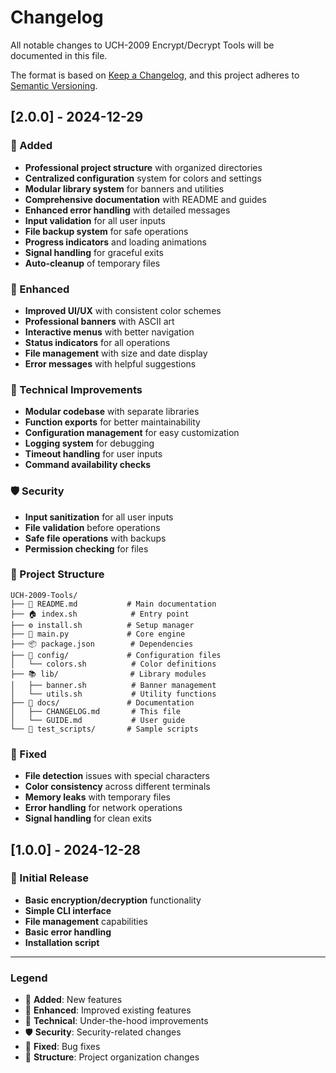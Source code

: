 
# Changelog

All notable changes to UCH-2009 Encrypt/Decrypt Tools will be documented in this file.

The format is based on [Keep a Changelog](https://keepachangelog.com/en/1.0.0/),
and this project adheres to [Semantic Versioning](https://semver.org/spec/v2.0.0.html).

## [2.0.0] - 2024-12-29

### 🚀 Added
- **Professional project structure** with organized directories
- **Centralized configuration** system for colors and settings
- **Modular library system** for banners and utilities
- **Comprehensive documentation** with README and guides
- **Enhanced error handling** with detailed messages
- **Input validation** for all user inputs
- **File backup system** for safe operations
- **Progress indicators** and loading animations
- **Signal handling** for graceful exits
- **Auto-cleanup** of temporary files

### 🎨 Enhanced
- **Improved UI/UX** with consistent color schemes
- **Professional banners** with ASCII art
- **Interactive menus** with better navigation
- **Status indicators** for all operations
- **File management** with size and date display
- **Error messages** with helpful suggestions

### 🔧 Technical Improvements
- **Modular codebase** with separate libraries
- **Function exports** for better maintainability
- **Configuration management** for easy customization
- **Logging system** for debugging
- **Timeout handling** for user inputs
- **Command availability checks**

### 🛡️ Security
- **Input sanitization** for all user inputs
- **File validation** before operations
- **Safe file operations** with backups
- **Permission checking** for files

### 📁 Project Structure
```
UCH-2009-Tools/
├── 📄 README.md           # Main documentation
├── 🏠 index.sh            # Entry point
├── ⚙️ install.sh          # Setup manager
├── 🐍 main.py             # Core engine
├── 📦 package.json        # Dependencies
├── 🔧 config/             # Configuration files
│   └── colors.sh          # Color definitions
├── 📚 lib/                # Library modules
│   ├── banner.sh          # Banner management
│   └── utils.sh           # Utility functions
├── 📖 docs/               # Documentation
│   ├── CHANGELOG.md       # This file
│   └── GUIDE.md           # User guide
└── 🧪 test_scripts/       # Sample scripts
```

### 🐛 Fixed
- **File detection** issues with special characters
- **Color consistency** across different terminals
- **Memory leaks** with temporary files
- **Error handling** for network operations
- **Signal handling** for clean exits

## [1.0.0] - 2024-12-28

### 🚀 Initial Release
- **Basic encryption/decryption** functionality
- **Simple CLI interface** 
- **File management** capabilities
- **Basic error handling**
- **Installation script**

---

### Legend
- 🚀 **Added**: New features
- 🎨 **Enhanced**: Improved existing features
- 🔧 **Technical**: Under-the-hood improvements
- 🛡️ **Security**: Security-related changes
- 🐛 **Fixed**: Bug fixes
- 📁 **Structure**: Project organization changes
